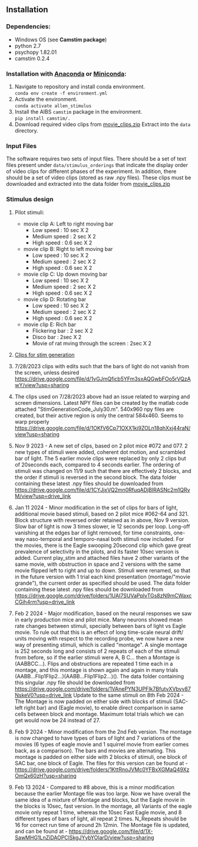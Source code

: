 ## Installation

### Dependencies:

- Windows OS (see **Camstim package**)
- python 2.7
- psychopy 1.82.01
- camstim 0.2.4

### Installation with [Anaconda](https://docs.anaconda.com/anaconda/install/) or [Miniconda](https://docs.conda.io/en/latest/miniconda.html):

1. Navigate to repository and install conda environment.  
    `conda env create -f environment.yml`
2. Activate the environment.  
    `conda activate allen_stimulus`
3. Install the AIBS `camstim` package in the environment.  
    `pip install camstim/.`
4. Download required video clips from [movie_clips.zip](https://tigress-web.princeton.edu/~dmturner/allen_stimulus/movie_clips.zip)
   Extract into the `data` directory.
   
### Input Files

The software requires two sets of input files. There should be a set of text files present under `data/stimulus_orderings` that indicate the display order of video clips for different phases of the experiment. In addition, there should be a set of video clips (stored as raw .npy files). These clips must be downloaded and extracted into the data folder from [movie_clips.zip](https://tigress-web.princeton.edu/~dmturner/allen_stimulus/movie_clips.zip)

### Stimulus design

1. Pilot stimuli:
    + movie clip A: Left to right moving bar
        - Low speed : 10 sec X 2
        - Medium speed : 2 sec X 2
        - High speed : 0.6 sec X 2
    + movie clip B: Right to left moving bar
        - Low speed : 10 sec X 2
        - Medium speed : 2 sec X 2
        - High speed : 0.6 sec X 2
    + movie clip C: Up down moving bar
        - Low speed : 10 sec X 2
        - Medium speed : 2 sec X 2
        - High speed : 0.6 sec X 2
    + movie clip D: Rotating bar
        - Low speed : 10 sec X 2
        - Medium speed : 2 sec X 2
        - High speed : 0.6 sec X 2
    + movie clip E: Rich bar
        - Flickering bar : 2 sec X 2
        - Disco bar : 2sec X 2
        - Movie of rat mving through the screen : 2sec X 2


2. [Clips for stim generation](https://drive.google.com/drive/folders/14B9YlA_-adNRlzoag-XGWW37W226WOFP?usp=sharing)
3. 7/28/2023 clips with edits such that the bars of light do not vanish from the screen, unless desired
   https://drive.google.com/file/d/1vGJmQficb5YFm3sxAQGwbFOo5rVQzAwY/view?usp=sharing
4. The clips used on 7/28/2023 above had an issue related to warping and screen dimensions. Latest NPY files can be created by the matlab code attached "StimGenerationCode_July30.m". 540x960 npy files are created, but their active region is only the central 584x460. Seems to warp properly
   https://drive.google.com/file/d/1OKfV6Cp71OXX1ki9ZOLn18qhXxj44raN/view?usp=sharing
   
5. Nov 9 2023 - A new set of clips, based on 2 pilot mice #072 and 077. 2 new types of stimuli were added, coherent dot motion, and scrambled bar of light. The 5 earlier movie clips were replaced by only 2 clips but of 20seconds each, compared to 4 seconds earlier. The ordering of stimuli was changed on 11/9 such that there are effectively 2 blocks, and the order if stimuli is reversed in the second block. The data folder containing these latest .npy files should be downloaded from
      https://drive.google.com/file/d/1CYJjxVQ2mn0RfuqADjBIRASNc2m1QRvM/view?usp=drive_link

6. Jan 11 2024 - Minor modification in the set of clips for bars of light, additional movie based stimuli, based on 2 pilot mice #062-64 and 321. Block structure with reversed order retained as in above, Nov 9 version. Slow bar of light is now 3 times slower, ie 12 seconds per loop. Long-off vanishing at the edges bar of light removed, for time constraints, one-way naso-temporal and temporo-nasal both stimuli now included. For the movies, there is the Eagle swooping 20second clip which gave great prevalence of selectivity in the pilots, and its faster 10sec version is added. Current play_stim and attached files have 2 other variants of the same movie, with obstruction in space and 2 versions with the same movie flipped left to right and up to down. Stimuli were renamed, so that in the future version with 1 trial each kind presentation (montage/"movie grande"), the current order as specified should be used. The data folder containing these latest .npy files should be downloaded from 
   https://drive.google.com/drive/folders/1UAI7SUVaPplvTGs8zN9mCWaxcCGjh4rm?usp=drive_link

7. Feb 2 2024 - Major modification, based on the neural responses we saw in early production mice and pilot mice. Many neurons showed mean rate changes between stimuli, specially between bars of light vs Eagle movie. To rule out that this is an effect of long time-scale neural drift/ units moving with respect to the recording probe, we now have a new way of presenting stimuli, which is called "montage". A single montage is 252 seconds long and consists of 2 repeats of each of the stimuli from before, so if the earlier stimuli were A, B C... then a Montage is (AABBCC...). Flips and obstructions are repeated 1 time each in a montage, and this montage is shown again and again in many trials (AABB...Flip1Flip2...)(AABB...Flip1Flip2...)(). The data folder containing this singular .npy file should be downloaded from
   https://drive.google.com/drive/folders/1VAnePYN3UPFIk7BfutvXVbyv87NskeV0?usp=drive_link
   Update to the same stimuli on 8th Feb 2024 - The Montage is now padded on either side with blocks of stimuli (SAC-left right bar) and (Eagle movie), to enable direct comparison in same cells between block and montage. Maximum total trials which we can get would now be 24 instead of 27.
   
8. Feb 9 2024 - Minor modification from the 2nd Feb version. The montage is now changed to have types of bars of light and 7 variations of the movies (6 types of eagle movie and 1 squirrel movie from earlier comes back, as a comparison). The bars and movies are alternating. This montage is padded on either side with 2 blocks of stimuli, one block of SAC bar, one block of Eagle. The files for this version can be found at -
  https://drive.google.com/drive/folders/1KttRnoJVMc0YFBxXGMaQ49XzOmQx60zH?usp=sharing

9. Feb 13 2024 - Compared to #8 above, this is a minor modification because the earlier Montage file was too large. Now we have overall the same idea of a mixture of Montage and blocks, but the Eagle movie in the blocks is 10sec, fast version. In the montage, all Variants of the eagle movie only repeat 1 time, whereas the 10sec Fast Eagle movie, and 8 different types of bars of light, all repeat 2 times. N_Repeats should be 16 for correct run time of around 2h 12min. The Montage file is updated, and can be found at -
    https://drive.google.com/file/d/1X-SawMHG1LnZiDAOPClSkgJYybYOIarD/view?usp=sharing

        
